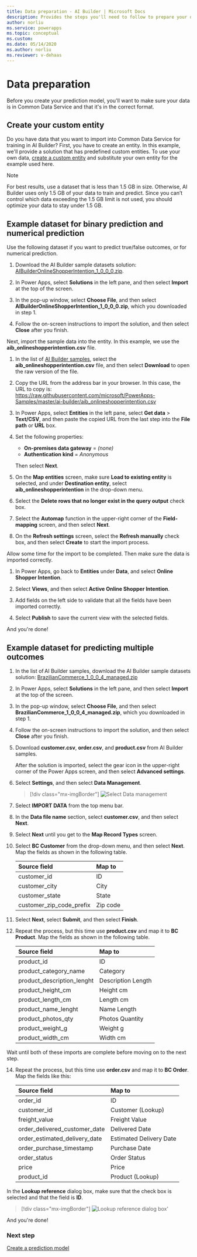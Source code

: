 ```yaml
---
title: Data preparation - AI Builder | Microsoft Docs
description: Provides the steps you'll need to follow to prepare your data for AI Builder in Common Data Service. 
author: norliu
ms.service: powerapps
ms.topic: conceptual
ms.custom: 
ms.date: 05/14/2020
ms.author: norliu
ms.reviewer: v-dehaas
---
```


# Data preparation

Before you create your prediction model, you'll want to make sure your data is in Common Data Service and that it's in the correct format.

## Create your custom entity

Do you have data that you want to import into Common Data Service for training in AI Builder? First, you have to create an entity. In this example, we'll provide a solution that has predefined custom entities. To use your own data, [create a custom entity](/powerapps/maker/common-data-service/data-platform-create-entity) and substitute your own entity for the example used here.

> [!NOTE]
>For best results, use a dataset that is less than 1.5 GB in size. Otherwise, AI Builder uses only 1.5 GB of your data to train and predict. Since you can’t control which data exceeding the 1.5 GB limit is not used, you should optimize your data to stay under 1.5 GB.

## Example dataset for binary prediction and numerical prediction

Use the following dataset if you want to predict true/false outcomes, or for numerical prediction.

1. Download the AI Builder sample datasets solution: [AIBuilderOnlineShopperIntention_1_0_0_0.zip](https://go.microsoft.com/fwlink/?linkid=2093415).

1. In Power Apps, select **Solutions** in the left pane, and then select **Import** at the top of the screen.

1. In the pop-up window, select **Choose File**, and then select **AIBuilderOnlineShopperIntention_1_0_0_0.zip**, which you downloaded in step 1.

1. Follow the on-screen instructions to import the solution, and then select **Close** after you finish.

Next, import the sample data into the entity. In this example, we use the **aib_onlineshopperintention.csv** file.

1. In the list of [AI Builder samples](https://go.microsoft.com/fwlink/?linkid=2093415), select the **aib_onlineshopperintention.csv** file, and then select **Download** to open the raw version of the file.

1. Copy the URL from the address bar in your browser. In this case, the URL to copy is: https://raw.githubusercontent.com/microsoft/PowerApps-Samples/master/ai-builder/aib_onlineshopperintention.csv

1. In Power Apps, select **Entities** in the left pane, select **Get data** > **Text/CSV**, and then paste the copied URL from the last step into the **File path** or **URL** box.

1. Set the following properties: 

    - **On-premises data gateway** = *(none)*
    - **Authentication kind** = *Anonymous*

    Then select **Next**.

1. On the **Map entities** screen, make sure **Load to existing entity** is selected, and under **Destination entity**, select **aib_onlineshopperintention** in the drop-down menu.

1. Select the **Delete rows that no longer exist in the query output** check box.

1. Select the **Automap** function in the upper-right corner of the **Field-mapping** screen, and then select **Next**.

1. On the **Refresh settings** screen, select the **Refresh manually** check box, and then select **Create** to start the import process.

Allow some time for the import to be completed. Then make sure the data is imported correctly.

1. In Power Apps, go back to **Entities** under **Data**, and select **Online Shopper Intention**.

1. Select **Views**, and then select **Active Online Shopper Intention**.

1. Add fields on the left side to validate that all the fields have been imported correctly.

1. Select **Publish** to save the current view with the selected fields.

And you're done!

## Example dataset for predicting multiple outcomes

1. In the list of AI Builder samples, download the AI Builder sample datasets solution: [BrazilianCommerce_1_0_0_4_managed.zip](https://go.microsoft.com/fwlink/?linkid=2093415)

1. In Power Apps, select **Solutions** in the left pane, and then select **Import** at the top of the screen.

1. In the pop-up window, select **Choose File**, and then select **BrazilianCommerce_1_0_0_4_managed.zip**, which you downloaded in step 1.

1. Follow the on-screen instructions to import the solution, and then select **Close** after you finish.

1. Download **customer.csv**, **order.csv**, and **product.csv** from AI Builder samples.

   After the solution is imported, select the gear icon in the upper-right corner of the Power Apps screen, and then select **Advanced settings**.

1. Select **Settings**, and then select **Data Management**.

   > [!div class="mx-imgBorder"]
   > ![Select Data management](media/smpl-settings-data-mgmt.png "Select Data management")

1. Select **IMPORT DATA** from the top menu bar.

1. In the **Data file name** section, select **customer.csv**, and then select **Next**.

1. Select **Next** until you get to the **Map Record Types** screen.

1. Select **BC Customer** from the drop-down menu, and then select **Next**. Map the fields as shown in the following table.<!--Style Guide wants it to be "ZIP code." Would changing it break anything? -->

    |**Source field**|**Map to**|
    |:-----|:-----|
    |customer\_id|ID |
    |customer\_city|City |
    |customer\_state|State |
    |customer\_zip\_code\_prefix|Zip code |

1. Select **Next**, select **Submit**, and then select **Finish**.

1. Repeat the process, but this time use **product.csv** and map it to **BC Product**. Map the fields as shown in the following table. <!--Please note the misspelled "lenght" in lines 113 and 116. Did that come in from the sample, or is it a transcription error we can fix here? -->

    |**Source field**|**Map to**|
    |:-----|:-----|
    |product\_id|ID |
    |product\_category\_name|Category |
    |product\_description\_lenght|Description Length |
    |product\_height\_cm|Height cm |
    |product\_length\_cm|Length cm |
    |product\_name\_lenght|Name Length |
    |product\_photos\_qty|Photos Quantity |
    |product\_weight\_g|Weight g |
    |product\_width\_cm|Width cm |

  Wait until both of these imports are complete before moving on to the next step.

14. Repeat the process, but this time use **order.csv** and map it to **BC Order**. Map the fields like this:

    |**Source field**|**Map to**|
    |:-----|:-----|
    |order\_id|ID  |
    |customer\_id|Customer (Lookup) |
    |freight\_value|Freight Value |
    |order\_delivered\_customer\_date|Delivered Date |
    |order\_estimated\_delivery\_date|Estimated Delivery Date |
    |order\_purchase\_timestamp|Purchase Date |
    |order\_status|Order Status |
    |price|Price |
    |product\_id|Product (Lookup) |

In the **Lookup reference**<!--Via Writing Style Guide: don't include trailing punctuation in UI element labels.--> dialog box, make sure that the check box is selected and that the field is **ID**.

   > [!div class="mx-imgBorder"]
   > ![Lookup reference dialog box'](media/lookup-reference.png "Lookup reference dialog box")

And you're done!

### Next step

[Create a prediction model](prediction-create-model.md) 
